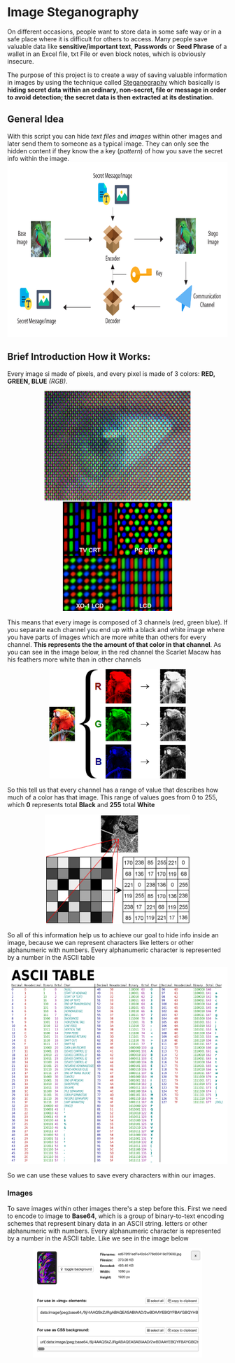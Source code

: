 # Image Steganography

On different occasions, people want to store data in some safe way or in a safe place where it is difficult for others to access. Many people save valuable data like **sensitive/important text**, **Passwords** or **Seed Phrase** of a wallet in an Excel file, txt File or even block notes, which is obviously insecure.

The purpose of this project is to create a way of saving valuable information in images by using the technique called [Steganography](https://searchsecurity.techtarget.com/definition/steganography) which basically is **hiding secret data within an ordinary, non-secret, file or message in order to avoid detection; the secret data is then extracted at its destination.** 

## General Idea
With this script you can hide *text files* and *images* within other images and later send them to someone as a typical image. They can only see the hidden content if they know the a key (*pattern*) of how you save the secret info within the image. 
<img src="https://github.com/CarlosCujcuj/Image-Steganography/blob/master/imgs/flow.jpg" height="400" />


## Brief Introduction How it Works:
Every image si made of pixels, and every pixel is made of 3 colors: **RED, GREEN, BLUE** *(RGB)*.
<p align="center">
<img src="https://github.com/CarlosCujcuj/Image-Steganography/blob/master/imgs/pixels.jpg" height="250" /> <img src="https://github.com/CarlosCujcuj/Image-Steganography/blob/master/imgs/pixels2.jpg" height="250" />
</p>

This means that every image is composed of 3 channels (red, green blue).
If you separate each channel you end up with a black and white image where you have parts of images which are more white than others for every channel. 
**This represents the the amount of that color in that channel**. As you can see in the image below, in the red channel the Scarlet Macaw has his feathers more white than in other channels

<p align="center">
<img src="https://github.com/CarlosCujcuj/Image-Steganography/blob/master/imgs/channels.png" height="250" />
</p>

So this tell us that every channel has a range of value that describes how much of a color has that image. This range of values goes from 0 to 255, which **0** represents total **Black** and **255** total **White**

<p align="center">
<img src="https://github.com/CarlosCujcuj/Image-Steganography/blob/master/imgs/values.gif" height="250" />
</p>

So all of this information help us to achieve our goal to hide info inside an image, because we can represent characters like letters or other alphanumeric with numbers. Every alphanumeric character is represented by a number in the ASCII table

<p align="center">
<img src="https://github.com/CarlosCujcuj/Image-Steganography/blob/master/imgs/ascii.png" height="450" />
</p>
So we can use these values to save every characters within our images. 

### Images
To save images within other images there's a step before this. First we need to encode to image to **Base64**, which is a group of binary-to-text encoding schemes that represent binary data in an ASCII string.
letters or other alphanumeric with numbers. Every alphanumeric character is represented by a number in the ASCII table. Like we see in the image below

<p align="center">
<img src="https://github.com/CarlosCujcuj/Image-Steganography/blob/master/imgs/Screen%20Shot%202019-12-04%20at%201.26.31%20PM.png" height="250" />
</p>
